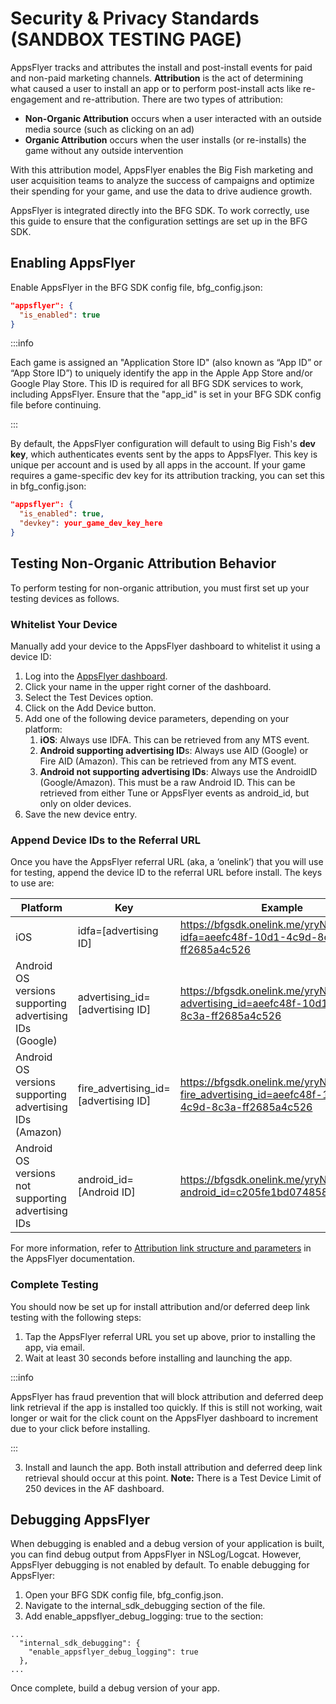 # Security & Privacy Standards (SANDBOX TESTING PAGE)

AppsFlyer tracks and attributes the install and post-install events for paid and non-paid marketing channels. **Attribution** is the act of determining what caused a user to install an app or to perform post-install acts like re-engagement and re-attribution. There are two types of attribution: 

- **Non-Organic Attribution** occurs when a user interacted with an outside media source (such as clicking on an ad)
- **Organic Attribution** occurs when the user installs (or re-installs) the game without any outside intervention

With this attribution model, AppsFlyer enables the Big Fish marketing and user acquisition teams to analyze the success of campaigns and optimize their spending for your game, and use the data to drive audience growth. 

AppsFlyer is integrated directly into the BFG SDK. To work correctly, use this guide to ensure that the configuration settings are set up in the BFG SDK.

## Enabling AppsFlyer

Enable AppsFlyer in the BFG SDK config file, bfg_config.json:

```json
"appsflyer": {
  "is_enabled": true
}
```

:::info

Each game is assigned an "Application Store ID" (also known as “App ID” or “App Store ID”) to uniquely identify the app in the Apple App Store and/or Google Play Store. This ID is required for all BFG SDK services to work, including AppsFlyer. Ensure that the "app_id" is set in your BFG SDK config file before continuing.

:::

By default, the AppsFlyer configuration will default to using Big Fish's **dev key**, which authenticates events sent by the apps to AppsFlyer. This key is unique per account and is used by all apps in the account. If your game requires a game-specific dev key for its attribution tracking, you can set this in bfg_config.json:

```json
"appsflyer": {
  "is_enabled": true,
  "devkey": your_game_dev_key_here
}
```

## Testing Non-Organic Attribution Behavior

To perform testing for non-organic attribution, you must first set up your testing devices as follows.

### Whitelist Your Device

Manually add your device to the AppsFlyer dashboard to whitelist it using a device ID:

1. Log into the [AppsFlyer dashboard](https://hq1.appsflyer.com/auth/login).
2. Click your name in the upper right corner of the dashboard.
3. Select the Test Devices option.
4. Click on the Add Device button.
5. Add one of the following device parameters, depending on your platform:
    1. **iOS**: Always use IDFA. This can be retrieved from any MTS event.
    2. **Android supporting advertising ID**s: Always use AID (Google) or Fire AID (Amazon). This can be retrieved from any MTS event.
    3. **Android not supporting advertising IDs**: Always use the AndroidID (Google/Amazon). This must be a raw Android ID. This can be retrieved from either Tune or AppsFlyer events as android_id, but only on older devices.
6. Save the new device entry.

### Append Device IDs to the Referral URL 

Once you have the AppsFlyer referral URL (aka, a ‘onelink’) that you will use for testing, append the device ID to the referral URL before install. The keys to use are:

| **Platform**                                            | **Key**                              | **Example**                                                                                      |
|---------------------------------------------------------|--------------------------------------|--------------------------------------------------------------------------------------------------|
| iOS                                                     | idfa=[advertising ID]                | https://bfgsdk.onelink.me/yryN/4f196e66?idfa=aeefc48f-10d1-4c9d-8c3a-ff2685a4c526                |
| Android OS versions supporting advertising IDs (Google) | advertising_id=[advertising ID]      | https://bfgsdk.onelink.me/yryN/4f196e66?advertising_id=aeefc48f-10d1-4c9d-8c3a-ff2685a4c526      |
| Android OS versions supporting advertising IDs (Amazon) | fire_advertising_id=[advertising ID] | https://bfgsdk.onelink.me/yryN/4f196e66?fire_advertising_id=aeefc48f-10d1-4c9d-8c3a-ff2685a4c526 |
| Android OS versions not supporting advertising IDs      | android_id=[Android ID]              | https://bfgsdk.onelink.me/yryN/4f196e66?android_id=c205fe1bd074858b                              |

For more information, refer to [Attribution link structure and parameters](https://support.appsflyer.com/hc/en-us/articles/207447163-AppsFlyer-Tracking-Link-Structure-and-Parameters) in the AppsFlyer documentation.

### Complete Testing 

You should now be set up for install attribution and/or deferred deep link testing with the following steps:

1. Tap the AppsFlyer referral URL you set up above, prior to installing the app, via email.
2. Wait at least 30 seconds before installing and launching the app.

:::info

AppsFlyer has fraud prevention that will block attribution and deferred deep link retrieval if the app is installed too quickly. If this is still not working, wait longer or wait for the click count on the AppsFlyer dashboard to increment due to your click before installing.

:::

3. Install and launch the app. Both install attribution and deferred deep link retrieval should occur at this point. **Note:** There is a Test Device Limit of 250 devices in the AF dashboard.

## Debugging AppsFlyer

When debugging is enabled and a debug version of your application is built, you can find debug output from AppsFlyer in NSLog/Logcat. However, AppsFlyer debugging is not enabled by default. To enable debugging for AppsFlyer:

1. Open your BFG SDK config file, bfg_config.json.
2. Navigate to the internal_sdk_debugging section of the file.
3. Add enable_appsflyer_debug_logging: true to the section:

```
...
  "internal_sdk_debugging": {
    "enable_appsflyer_debug_logging": true
  },
...
```

Once complete, build a debug version of your app.








